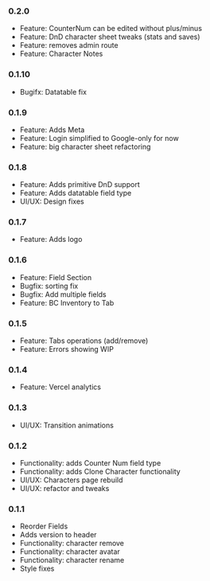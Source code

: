 ### 0.2.0
- Feature: CounterNum can be edited without plus/minus
- Feature: DnD character sheet tweaks (stats and saves)
- Feature: removes admin route
- Feature: Character Notes

### 0.1.10
- Bugifx: Datatable fix

### 0.1.9
- Feature: Adds Meta
- Feature: Login simplified to Google-only for now
- Feature: big character sheet refactoring

### 0.1.8
- Feature: Adds primitive DnD support
- Feature: Adds datatable field type
- UI/UX: Design fixes

### 0.1.7
- Feature: Adds logo

### 0.1.6
- Feature: Field Section
- Bugfix: sorting fix
- Bugfix: Add multiple fields
- Feature: BC Inventory to Tab

### 0.1.5
- Feature: Tabs operations (add/remove)
- Feature: Errors showing WIP

### 0.1.4
- Feature: Vercel analytics
### 0.1.3
- UI/UX: Transition animations

### 0.1.2
- Functionality: adds Counter Num field type
- Functionality: adds Clone Character functionality
- UI/UX: Characters page rebuild
- UI/UX: refactor and tweaks

### 0.1.1
- Reorder Fields
- Adds version to header
- Functionality: character remove
- Functionality: character avatar
- Functionality: character rename
- Style fixes
